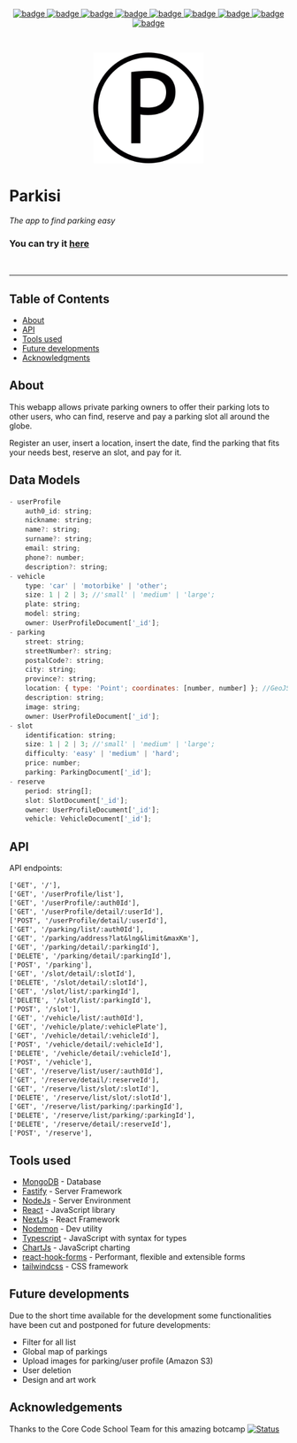 <p align="center">
  <a href="#">
    <img src="https://img.shields.io/badge/global-Typescript-00a5d8" alt="badge">
  </a>
    <a href="#">
    <img src="https://img.shields.io/badge/global-Yarn-009912" alt="badge">
  </a>
    <a href="#">
    <img src="https://img.shields.io/badge/back-Fastify-fcee21" alt="badge">
  </a>
    <a href="#">
    <img src="https://img.shields.io/badge/back-MongoDB-319905" alt="badge">
  </a>
    <a href="#">
    <img src="https://img.shields.io/badge/front-React-00eded" alt="badge">
  </a>
    <a href="#">
    <img src="https://img.shields.io/badge/front-Next-1c2121" alt="badge">
  </a>
    <a href="#">
    <img src="https://img.shields.io/badge/front-Aut0-2f17aa" alt="badge">
  </a>
    <a href="#">
    <img src="https://img.shields.io/badge/front-Axios-123ee0" alt="badge">
  </a>
    </a>
    <a href="#">
    <img src="https://img.shields.io/badge/front-Tailwind-ab24ba" alt="badge">
  </a>
</p>

<!-- A spacer -->
<p>&nbsp;</p>

<p align="center">
 <img width=200px height=200px src="./frontend/public/favicon.png" alt="logo"></a>
</p>

# Parkisi

_The app to find parking easy_

### You can try it [here](https://parkisi.vercel.app/)

<!-- A spacer -->
<p>&nbsp;</p>

<div align="center">

</div>

---

## Table of Contents

- [About](#about)
- [API](#api)
- [Tools used](#tools)
- [Future developments](#future)
- [Acknowledgments](#acknowledgement)

## About <a name = "about"></a>

This webapp allows private parking owners to offer their parking lots to other users, who can find, reserve and pay a parking slot all around the globe.

Register an user, insert a location, insert the date, find the parking that fits your needs best, reserve an slot, and pay for it.

## Data Models <a name="models"></a>

```js
- userProfile
    auth0_id: string;
    nickname: string;
    name?: string;
    surname?: string;
    email: string;
    phone?: number;
    description?: string;
- vehicle
    type: 'car' | 'motorbike' | 'other';
    size: 1 | 2 | 3; //'small' | 'medium' | 'large';
    plate: string;
    model: string;
    owner: UserProfileDocument['_id'];
- parking
    street: string;
    streetNumber?: string;
    postalCode?: string;
    city: string;
    province?: string;
    location: { type: 'Point'; coordinates: [number, number] }; //GeoJSON
    description: string;
    image: string;
    owner: UserProfileDocument['_id'];
- slot
    identification: string;
    size: 1 | 2 | 3; //'small' | 'medium' | 'large';
    difficulty: 'easy' | 'medium' | 'hard';
    price: number;
    parking: ParkingDocument['_id'];
- reserve
    period: string[];
    slot: SlotDocument['_id'];
    owner: UserProfileDocument['_id'];
    vehicle: VehicleDocument['_id'];
```

## API <a name="api"></a>

API endpoints:

    ['GET', '/'],
    ['GET', '/userProfile/list'],
    ['GET', '/userProfile/:auth0Id'],
    ['GET', '/userProfile/detail/:userId'],
    ['POST', '/userProfile/detail/:userId'],
    ['GET', '/parking/list/:auth0Id'],
    ['GET', '/parking/address?lat&lng&limit&maxKm'],
    ['GET', '/parking/detail/:parkingId'],
    ['DELETE', '/parking/detail/:parkingId'],
    ['POST', '/parking'],
    ['GET', '/slot/detail/:slotId'],
    ['DELETE', '/slot/detail/:slotId'],
    ['GET', '/slot/list/:parkingId'],
    ['DELETE', '/slot/list/:parkingId'],
    ['POST', '/slot'],
    ['GET', '/vehicle/list/:auth0Id'],
    ['GET', '/vehicle/plate/:vehiclePlate'],
    ['GET', '/vehicle/detail/:vehicleId'],
    ['POST', '/vehicle/detail/:vehicleId'],
    ['DELETE', '/vehicle/detail/:vehicleId'],
    ['POST', '/vehicle'],
    ['GET', '/reserve/list/user/:auth0Id'],
    ['GET', '/reserve/detail/:reserveId'],
    ['GET', '/reserve/list/slot/:slotId'],
    ['DELETE', '/reserve/list/slot/:slotId'],
    ['GET', '/reserve/list/parking/:parkingId'],
    ['DELETE', '/reserve/list/parking/:parkingId'],
    ['DELETE', '/reserve/detail/:reserveId'],
    ['POST', '/reserve'],

## Tools used <a name = "tools"></a>

- [MongoDB](https://www.mongodb.com/) - Database
- [Fastify](https://www.fastify.io/) - Server Framework
- [NodeJs](https://nodejs.org/en/) - Server Environment
- [React](https://es.reactjs.org/) - JavaScript library
- [NextJs](https://nextjs.org/) - React Framework
- [Nodemon](https://nodemon.io/) - Dev utility
- [Typescript](https://www.typescriptlang.org/) - JavaScript with syntax for types
- [ChartJs](https://www.chartjs.org/) - JavaScript charting
- [react-hook-forms](https://react-hook-form.com/) - Performant, flexible and extensible forms
- [tailwindcss](https://tailwindcss.com/) - CSS framework

## Future developments <a name="future"></a>

Due to the short time available for the development some functionalities have been cut and postponed for future developments:

- Filter for all list
- Global map of parkings
- Upload images for parking/user profile (Amazon S3)
- User deletion
- Design and art work

## Acknowledgements <a name = "acknowledgement"></a>

Thanks to the Core Code School Team for this amazing botcamp
[![Status](https://brand.corecode.school/logos/logo_core_wide.svg)](https://www.corecode.school/)
